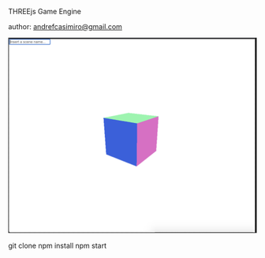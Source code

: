 THREEjs Game Engine

author: andrefcasimiro@gmail.com

![Logo](./thumb.png)

git clone
npm install
npm start
